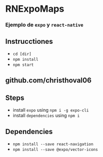 # RNExpoMaps

### Ejemplo de `expo` y `react-native`



## Instrucctiones
* `cd [dir]`
* `npm install`
* `npm start`


## github.com/christhoval06

## Steps
* install `expo` using `npm i -g expo-cli`
* install `dependencies` using `npm i`



## Dependencies

* `npm install --save react-navigation`
* `npm install --save @expo/vector-icons`
